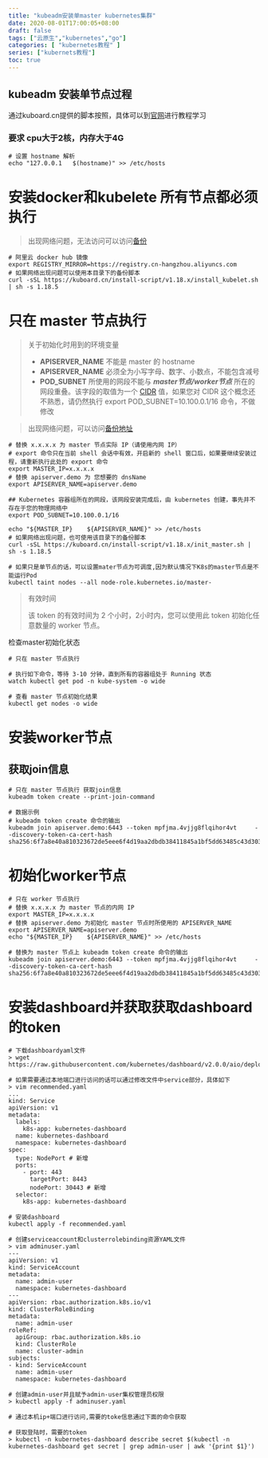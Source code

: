 ```yaml
---
title: "kubeadm安装单master kubernetes集群"
date: 2020-08-01T17:00:05+08:00
draft: false
tags: ["云原生","kubernetes","go"]
categories: [ "kubernetes教程" ]
series: ["kubernets教程"]
toc: true
---
```


## kubeadm 安装单节点过程

通过kuboard.cn提供的脚本按照，具体可以到[官网](https://kuboard.cn)进行教程学习

### 要求 cpu大于2核，内存大于4G

```shell
# 设置 hostname 解析
echo "127.0.0.1   $(hostname)" >> /etc/hosts
```

# 安装docker和kubelete 所有节点都必须执行

> 出现网络问题，无法访问可以访问[备份](/kubernetes/install_kubelet.sh)

``` shell
# 阿里云 docker hub 镜像
export REGISTRY_MIRROR=https://registry.cn-hangzhou.aliyuncs.com
# 如果网络出现问题可以使用本目录下的备份脚本
curl -sSL https://kuboard.cn/install-script/v1.18.x/install_kubelet.sh | sh -s 1.18.5
```

# 只在 master 节点执行



> 关于初始化时用到的环境变量
>
>- **APISERVER_NAME** 不能是 master 的 hostname
>- **APISERVER_NAME** 必须全为小写字母、数字、小数点，不能包含减号
>- **POD_SUBNET** 所使用的网段不能与 ***master节点/worker节点*** 所在的网段重叠。该字段的取值为一个 [CIDR](https://www.kuboard.cn/glossary/cidr.html) 值，如果您对 CIDR 这个概念还不熟悉，请仍然执行 export POD_SUBNET=10.100.0.1/16 命令，不做修改


> 出现网络问题，可以访问[备份地址](/kubernetes/init_master.sh)
```shell
# 替换 x.x.x.x 为 master 节点实际 IP（请使用内网 IP）
# export 命令只在当前 shell 会话中有效，开启新的 shell 窗口后，如果要继续安装过程，请重新执行此处的 export 命令
export MASTER_IP=x.x.x.x
# 替换 apiserver.demo 为 您想要的 dnsName
export APISERVER_NAME=apiserver.demo

## Kubernetes 容器组所在的网段，该网段安装完成后，由 kubernetes 创建，事先并不存在于您的物理网络中
export POD_SUBNET=10.100.0.1/16

echo "${MASTER_IP}    ${APISERVER_NAME}" >> /etc/hosts
# 如果网络出现问题，也可使用该目录下的备份脚本
curl -sSL https://kuboard.cn/install-script/v1.18.x/init_master.sh | sh -s 1.18.5

# 如果只是单节点的话，可以设置mater节点为可调度,因为默认情况下K8s的master节点是不能运行Pod
kubectl taint nodes --all node-role.kubernetes.io/master-
```
> 有效时间
>
> 该 token 的有效时间为 2 个小时，2小时内，您可以使用此 token 初始化任意数量的 worker 节点。

检查master初始化状态
```shell
# 只在 master 节点执行

# 执行如下命令，等待 3-10 分钟，直到所有的容器组处于 Running 状态
watch kubectl get pod -n kube-system -o wide

# 查看 master 节点初始化结果
kubectl get nodes -o wide
```

# 安装worker节点

## 获取join信息
```shell
# 只在 master 节点执行 获取join信息
kubeadm token create --print-join-command

# 数据示例
# kubeadm token create 命令的输出
kubeadm join apiserver.demo:6443 --token mpfjma.4vjjg8flqihor4vt     --discovery-token-ca-cert-hash sha256:6f7a8e40a810323672de5eee6f4d19aa2dbdb38411845a1bf5dd63485c43d303
```
# 初始化worker节点
```shell
# 只在 worker 节点执行
# 替换 x.x.x.x 为 master 节点的内网 IP
export MASTER_IP=x.x.x.x
# 替换 apiserver.demo 为初始化 master 节点时所使用的 APISERVER_NAME
export APISERVER_NAME=apiserver.demo
echo "${MASTER_IP}    ${APISERVER_NAME}" >> /etc/hosts

# 替换为 master 节点上 kubeadm token create 命令的输出
kubeadm join apiserver.demo:6443 --token mpfjma.4vjjg8flqihor4vt     --discovery-token-ca-cert-hash sha256:6f7a8e40a810323672de5eee6f4d19aa2dbdb38411845a1bf5dd63485c43d303

```

# 安装dashboard并获取获取dashboard 的token
```shell
# 下载dashboardyaml文件
> wget https://raw.githubusercontent.com/kubernetes/dashboard/v2.0.0/aio/deploy/recommended.yaml

# 如果需要通过本地端口进行访问的话可以通过修改文件中service部分，具体如下
> vim recommended.yaml 
...
kind: Service
apiVersion: v1
metadata:
  labels:
    k8s-app: kubernetes-dashboard
  name: kubernetes-dashboard
  namespace: kubernetes-dashboard
spec:
  type: NodePort # 新增
  ports:
    - port: 443
      targetPort: 8443
      nodePort: 30443 # 新增
  selector:
    k8s-app: kubernetes-dashboard

# 安装dashboard
kubectl apply -f recommended.yaml

# 创建serviceaccount和clusterrolebinding资源YAML文件
> vim adminuser.yaml
---
apiVersion: v1
kind: ServiceAccount
metadata:
  name: admin-user
  namespace: kubernetes-dashboard
---
apiVersion: rbac.authorization.k8s.io/v1
kind: ClusterRoleBinding
metadata:
  name: admin-user
roleRef:
  apiGroup: rbac.authorization.k8s.io
  kind: ClusterRole
  name: cluster-admin
subjects:
- kind: ServiceAccount
  name: admin-user
  namespace: kubernetes-dashboard

# 创建admin-user并且赋予admin-user集权管理员权限
> kubectl apply -f adminuser.yaml

# 通过本机ip+端口进行访问,需要的toke信息通过下面的命令获取

# 获取登陆时，需要的token
> kubectl -n kubernetes-dashboard describe secret $(kubectl -n kubernetes-dashboard get secret | grep admin-user | awk '{print $1}')
```